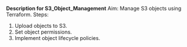 **Description for S3_Object_Management**
Aim: Manage S3 objects using Terraform.
Steps:
1. Upload objects to S3.
2. Set object permissions.
3. Implement object lifecycle policies.
